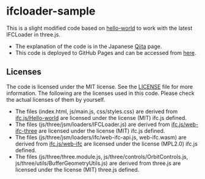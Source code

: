 # ifcloader-sample

This is a slight modified code based on [hello-world](https://github.com/IFCjs/hello-world) to work with the latest IFCLoader in three.js.
* The explanation of the code is in the Japanese [Qiita](https://qiita.com/mktshhr/items/8a311bec98e1b4bf2556) page.
* This code is deployed to GitHub Pages and can be accessed from [here](https://shohara.github.io/ifcloader-sample/).
## Licenses
The code is licensed under the MIT license. See the [LICENSE](LICENSE) file for more information. The following are the licenses used in this code. Please check the actual licenses of them by yourself.
* The files (index.html, js/main.js, css/styles.css) are derived from [ifc.js/Hello-world](https://github.com/IFCjs/hello-world) are licensed under the license (MIT) ifc.js defined.
* The files (js/three/jsm/loaders/IFCLoader.js) are derived from [ifc.js/web-ifc-three](https://github.com/IFCjs/web-ifc-three) are licensed under the license (MIT) ifc.js defined.
* The files (js/three/jsm/loaders/ifc/web-ifc-api.js, web-ifc.wasm) are derived from [ifc.js/web-ifc](https://github.com/IFCjs/web-ifc) are licensed under the license (MPL2.0) ifc.js defined.
* The files (js/three/three.module.js, js/three/controls/OrbitControls.js, js/three/utils/BufferGeometryUtils.js) are derived from three.js are licensed under the license (MIT) three.js defined.
